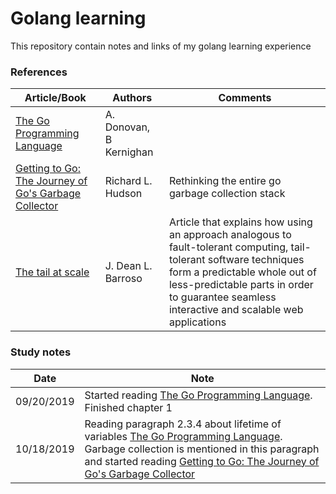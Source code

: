 # Golang learning

This repository contain notes and links of my golang learning experience

### References
|Article/Book| Authors |  Comments 
|--|--|--|
|[The Go Programming Language](https://github.com/evowilliamson/golang-learning/blob/master/resources/The%20go%20programming%20language%20(personal%20copy).pdf)|A. Donovan, B Kernighan|
|[Getting to Go: The Journey of Go's Garbage Collector](https://blog.golang.org/ismmkeynote) | Richard L. Hudson | Rethinking the entire go garbage collection stack
|[The tail at scale](https://github.com/evowilliamson/golang-learning/blob/master/resources/The%20tail%20at%20scale%20-%20Dean.pdf) | J. Dean L. Barroso | Article that explains how using an approach analogous to fault-tolerant computing, tail-tolerant software techniques form a predictable whole out of less-predictable parts in order to guarantee seamless interactive and scalable web applications

### Study notes
|Date| Note |
|--|--|
|09/20/2019|Started reading [The Go Programming Language](https://github.com/evowilliamson/golang-learning/blob/master/resources/The%20go%20programming%20language%20(personal%20copy).pdf). Finished chapter 1|
|10/18/2019|Reading paragraph 2.3.4 about lifetime of variables [The Go Programming Language](https://github.com/evowilliamson/golang-learning/blob/master/resources/The%20go%20programming%20language%20(personal%20copy).pdf). Garbage collection is mentioned in this paragraph and started reading [Getting to Go: The Journey of Go's Garbage Collector](https://blog.golang.org/ismmkeynote)|

<!--stackedit_data:
eyJoaXN0b3J5IjpbODU4NzM2Njg4LDExNDM2NTI4NTUsMTk5Mj
YzMTc2Miw2NzE2MDM1MjksLTE1Njk4MjQzNDQsLTE1MjAwODYw
MiwtODgwNjg2Njk5LDE4NDM5ODQyOTEsMTg5ODgzODg3M119
-->